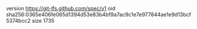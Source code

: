 version https://git-lfs.github.com/spec/v1
oid sha256:0365e406fe065d1394d53e83b4bf9a7ac9c1e7e977844ae1e9d13bcf5374bcc2
size 1735
